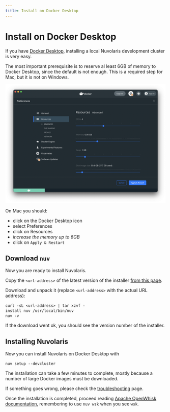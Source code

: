 ```yaml
---
title: Install on Docker Desktop
---
```


# Install on Docker Desktop

If you have [Docker Desktop](https://www.docker.com/products/docker-desktop/), installing a local Nuvolaris development cluster is very easy.

The most important prerequisite is to reserve al least 6GB of memory to Docker Desktop, since the default is not enough. This is a required step for Mac, but it is not on Windows.

![](how-to-install-on-docker-desktop/install_docker_desktop.png)

On Mac you should:
- click on the Docker Desktop icon
- select Preferences
- click on Resources 
- *increase the memory up to 6GB* 
- click on `Apply & Restart`

## Download `nuv`

Now you are ready to install Nuvolaris.

Copy the `<url-address>` of the latest version of the installer [from this page](https://github.com/nuvolaris/nuvolaris/releases).

Download and unpack it (replace `<url-address>` with the actual URL address):

```
curl -sL <url-address> | tar xzvf -
install nuv /usr/local/bin/nuv
nuv -v
```

If the download went ok, you should see the version number of the installer.

## Installing Nuvolaris 

Now you can install Nuvolaris on Docker Desktop with 

```
nuv setup --devcluster
```

The installation can take a few minutes to complete, mostly because a number of large Docker images must be downloaded. 

If something goes wrong, please check the [troubleshooting](troubleshooting.md) page.

Once the installation is completed, proceed reading [Apache OpenWhisk documentation](https://openwhisk.apache.org/documentation.html), remembering to use `nuv wsk` when you see `wsk`.



